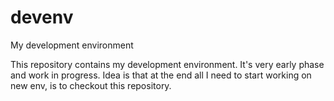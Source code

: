 # devenv

My development environment

This repository contains my development environment. It's very early phase and work in progress. Idea is that at the end all I need to start working on new env, is to checkout this repository.


